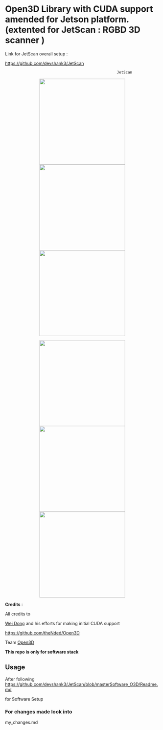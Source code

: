 # Open3D Library with CUDA support amended for Jetson platform. (extented for JetScan : RGBD 3D scanner )

Link for JetScan overall setup :

https://github.com/devshank3/JetScan


                                                             
                                                       JetScan
<p align="center">
<img src="https://raw.githubusercontent.com/devshank3/JETSCAN/master/Scanned_result/IMG_20200117_132752.jpg" width="280" /><img src="https://raw.githubusercontent.com/devshank3/JETSCAN/master/Scanned_result/IMG_20200117_133003.jpg" width="280" /><img src="https://raw.githubusercontent.com/devshank3/JETSCAN/master/Scanned_result/IMG_20200117_133019.jpg" width="280" />
</p>

<p align="center">
<img src="https://raw.githubusercontent.com/devshank3/JETSCAN/master/Scanned_result/IMG_20200117_132915.jpg" width="280" /><img src="https://raw.githubusercontent.com/devshank3/JETSCAN/master/Scanned_result/IMG_20200117_132835.jpg" width="280" /><img src="https://raw.githubusercontent.com/devshank3/JETSCAN/master/Scanned_result/IMG_20200117_132846.jpg" width="280" />
</p>




**Credits** :

All credits to 

[Wei Dong](https://github.com/theNded/Open3D) and his efforts for making initial CUDA support  

https://github.com/theNded/Open3D

Team [Open3D](https://github.com/intel-isl/Open3D)  

**This repo is only for software stack**

## Usage 

After following https://github.com/devshank3/JetScan/blob/masterSoftware_O3D/Readme.md

for Software Setup 



### For changes made look into 

my_changes.md





